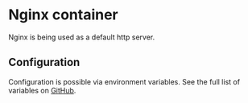 # Nginx container

Nginx is being used as a default http server. 

## Configuration

Configuration is possible via environment variables. See the full list of variables on [GitHub](https://github.com/wodby/drupal-nginx).
 
